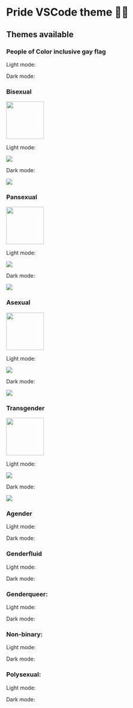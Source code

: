 # Pride VSCode theme 🏳️‍🌈

## Themes available

### People of Color inclusive gay flag

Light mode:

Dark mode:

### Bisexual

<img src="https://upload.wikimedia.org/wikipedia/commons/thumb/2/2a/Bisexual_Pride_Flag.svg/800px-Bisexual_Pride_Flag.svg.png" style="width:100px"/>

Light mode:

![](./images/bisexual-light.png)

Dark mode:

![](./images/bisexual-dark.png)

### Pansexual

<img src="https://upload.wikimedia.org/wikipedia/commons/thumb/a/a2/Pansexuality_Pride_Flag.svg/1024px-Pansexuality_Pride_Flag.svg.png" style="width: 100px"/>

Light mode:

![](./images/pansexual-light.png)

Dark mode:

![](./images/pansexual-dark.png)

### Asexual

<img src="https://upload.wikimedia.org/wikipedia/commons/thumb/9/9e/Asexual_Pride_Flag.svg/2560px-Asexual_Pride_Flag.svg.png" style="width: 100px"/>

Light mode:

![](./images/asexual-light.png)

Dark mode:

![](./images/asexual-dark.png)

### Transgender

<img src="https://upload.wikimedia.org/wikipedia/commons/thumb/b/b0/Transgender_Pride_flag.svg/2560px-Transgender_Pride_flag.svg.png" style="width:100px"/>

Light mode:

![](./images/transgender-light.png)

Dark mode:

![](./images/transgender-dark.png)

### Agender

Light mode:

Dark mode:

### Genderfluid

Light mode:

Dark mode:

### Genderqueer:

Light mode:

Dark mode:

### Non-binary:

Light mode:

Dark mode:

### Polysexual:

Light mode:

Dark mode:
